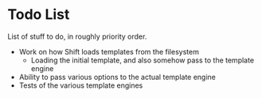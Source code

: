Todo List
=========

List of stuff to do, in roughly priority order.

 - Work on how Shift loads templates from the filesystem
    - Loading the initial template, and also somehow pass to the template engine
 - Ability to pass various options to the actual template engine
 - Tests of the various template engines

